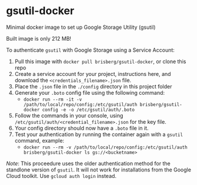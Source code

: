# gsutil-docker
Minimal docker image to set up Google Storage Utility (gsutil)

Built image is only 212 MB!

To authenticate `gsutil` with Google Storage using a Service Account:

1. Pull this image with `docker pull brisberg/gsutil-docker`, or clone this repo
2. Create a service account for your project, instructions here, and download the `<credentials_filename>.json` file.
3. Place the `.json` file in the `./config` directory in this project folder
4. Generate your `.boto` config file using the following command:
   - ```docker run --rm -it -v /path/to/local/repo/config:/etc/gsutil/auth brisberg/gsutil-docker config -e -o /etc/gsutil/auth/.boto```
5. Follow the commands in your console, using `/etc/gsutil/auth/<credential_filename>.json` for the key file.
6. Your config directory should now have a `.boto` file in it.
7. Test your authentication by running the container again with a `gsutil` command, example:
   - ```docker run --rm -v /path/to/local/repo/config:/etc/gsutil/auth brisberg/gsutil-docker ls gs://<bucketname>```

*Note*: This proceedure uses the older authentication method for the standlone version of `gsutil`.
It will not work for installations from the Google Cloud toolkit. Use `gcloud auth login` instead.
